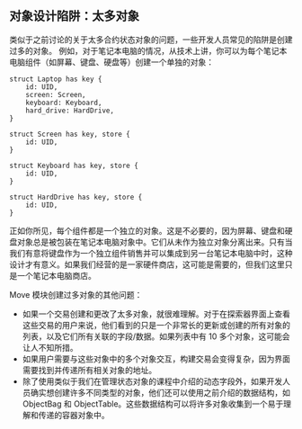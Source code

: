## 对象设计陷阱：太多对象

类似于之前讨论的关于太多合约状态对象的问题，一些开发人员常见的陷阱是创建过多的对象。
例如，对于笔记本电脑的情况，从技术上讲，你可以为每个笔记本电脑组件（如屏幕、键盘、硬盘等）创建一个单独的对象：

```move
struct Laptop has key {
    id: UID,
    screen: Screen,
    keyboard: Keyboard,
    hard_drive: HardDrive,
}

struct Screen has key, store {
    id: UID,
}

struct Keyboard has key, store {
    id: UID,
}

struct HardDrive has key, store {
    id: UID,
}
```
正如你所见，每个组件都是一个独立的对象。这是不必要的，因为屏幕、键盘和硬盘对象总是被包装在笔记本电脑对象中。它们从未作为独立对象分离出来。只有当我们有意将键盘作为一个独立组件销售并可以集成到另一台笔记本电脑中时，这种设计才有意义。如果我们经营的是一家硬件商店，这可能是需要的，但我们这里只是一个笔记本电脑商店。

Move 模块创建过多对象的其他问题：

- 如果一个交易创建和更改了太多对象，就很难理解。对于在探索器界面上查看这些交易的用户来说，他们看到的只是一个非常长的更新或创建的所有对象的列表，以及它们所有关联的字段/数据。如果列表中有 10 多个对象，这可能会让人不知所措。
- 如果用户需要与这些对象中的多个对象交互，构建交易会变得复杂，因为界面需要找到并传递所有相关对象的地址。
- 除了使用类似于我们在管理状态对象的课程中介绍的动态字段外，如果开发人员确实想创建许多不同类型的对象，他们还可以使用之前介绍的数据结构，如 ObjectBag 和 ObjectTable。这些数据结构可以将许多对象收集到一个易于理解和传递的容器对象中。